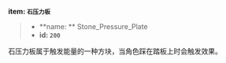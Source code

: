 <!-- BEGIN_AUTOGEN: do NOT edit in this block -->

**item: `石压力板`**

> * **name: ** Stone_Pressure_Plate
> * **id: `200`**

<!-- END_AUTOGEN-->
石压力板属于触发能量的一种方块，当角色踩在踏板上时会触发效果。